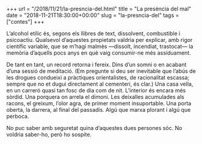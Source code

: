 +++
url = "/2018/11/21/la-presncia-del.html"
title = "La presència del mal"
date = "2018-11-21T18:30:00+00:00"
slug = "la-presncia-del"
tags = ["contes"]
+++

<p>L’alcohol etílic és, segons els llibres de text, dissolvent, combustible i psicoactiu. Qualsevol d’aquestes propietats valdria per explicar, amb rigor científic variable, que se m’hagi malmès —dissolt, incendiat, trastocat— la memòria d’aquells pocs anys en què vaig consumir-ne més assíduament.</p>

<p>De tant en tant, un record retorna i fereix. Dins d’un somni o en acabant d’una sessió de meditació. (Em pregunte si deu ser inevitable que l’abús de les drogues condueixi a pràctiques orientalistes, de racionalitat escassa; sempre que no et dugui directament al cementeri, és clar.) Una casa vella, en un carreró quasi tan fosc de dia com de nit. L’interior és encara més sòrdid. Una porquera on arrela el dimoni. Les deixalles acumulades als racons, el greixum, l’olor agra, de primer moment insuportable. Una porta oberta, la darrera, al final del passadís. Algú que marxa plorant i algú que perboca.</p>

<p>No puc saber amb seguretat quina d’aquestes dues persones sóc. No voldria saber-ho, però ho sospite.</p>
